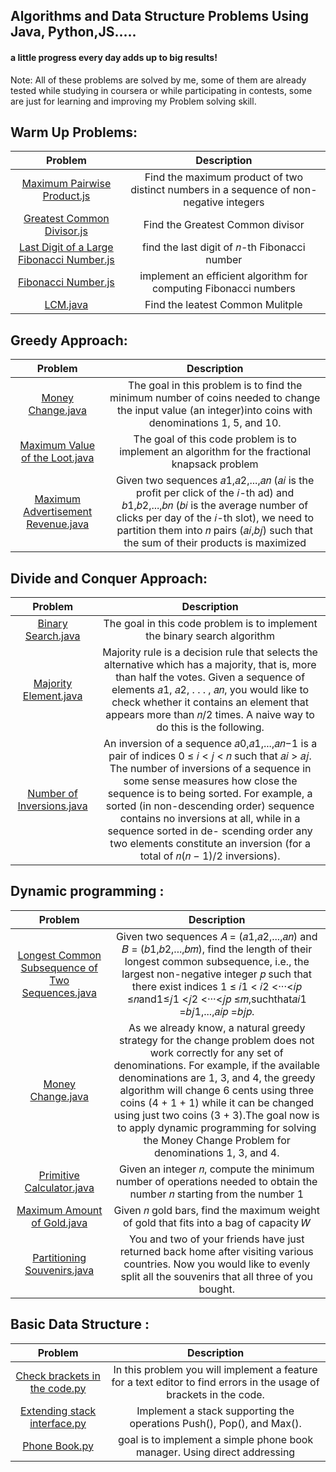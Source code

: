 ## Algorithms and Data Structure Problems Using Java, Python,JS..... 
#### a little progress every day adds up to big results!

Note: All of these problems are solved by me, some of them are already tested while studying in coursera or while participating in contests, some are just for learning and improving my Problem solving skill.


## Warm Up Problems: 

| Problem | Description |
| :---:   | :---: |
| [Maximum Pairwise Product.js](https://github.com/iifawzi/Algorithms-and-Data-Structure-/blob/master/Algorithmic%20Warmup/max%20pairwise%20product/max_pairwise_product.js) | Find the maximum product of two distinct numbers in a sequence of non-negative integers |
| [Greatest Common Divisor.js](https://github.com/iifawzi/Algorithms-and-Data-Structure-/blob/master/Algorithmic%20Warmup/greatest%20common%20divisor/gcd.js) | Find the Greatest Common divisor|
| [Last Digit of a Large Fibonacci Number.js](https://github.com/iifawzi/Algorithms-and-Data-Structure-/blob/master/Algorithmic%20Warmup/fibonacci_last_digit/fibonacci_last_digit.js) | find the last digit of 𝑛-th Fibonacci number|
| [Fibonacci Number.js](https://github.com/iifawzi/Algorithms-and-Data-Structure-/blob/master/Algorithmic%20Warmup/fibonacci/fibonacci.js) |implement an efficient algorithm for computing Fibonacci numbers|
| [LCM.java](https://github.com/iifawzi/Algorithms-and-Data-Structure-/blob/master/Algorithmic%20Warmup/LCM/LCM.java) |Find the leatest Common Mulitple|

## Greedy Approach: 

| Problem | Description |
| :---:   | :---: |
| [Money Change.java](https://github.com/iifawzi/Algorithms-and-Data-Structure-/blob/master/Greedy%20Algorithms/money%20change/Change.java) | The goal in this problem is to find the minimum number of coins needed to change the input value (an integer)into coins with denominations 1, 5, and 10. |
| [Maximum Value of the Loot.java](https://github.com/iifawzi/Algorithms-and-Data-Structure-/blob/master/Greedy%20Algorithms/maximum%20value%20of%20the%20loot/fractional_knapsack.java) | The goal of this code problem is to implement an algorithm for the fractional knapsack problem|
| [Maximum Advertisement Revenue.java](https://github.com/iifawzi/Algorithms-and-Data-Structure-/blob/master/Greedy%20Algorithms/maximum%20advertisement%20revenue/DotProduct.java) |Given two sequences 𝑎1,𝑎2,...,𝑎𝑛 (𝑎𝑖 is the profit per click of the 𝑖-th ad) and 𝑏1,𝑏2,...,𝑏𝑛 (𝑏𝑖 is the average number of clicks per day of the 𝑖-th slot), we need to partition them into 𝑛 pairs (𝑎𝑖,𝑏𝑗) such that the sum of their products is maximized|

## Divide and Conquer Approach: 

| Problem | Description |
| :---:   | :---: |
| [Binary Search.java](https://github.com/iifawzi/Algorithms-and-Data-Structure-/blob/master/Divide%20and%20Conquer/BinarySearch/BinarySearch.java) | The goal in this code problem is to implement the binary search algorithm |
| [Majority Element.java](https://github.com/iifawzi/Algorithms-and-Data-Structure-/blob/master/Divide%20and%20Conquer/MajorityElement/MajorityElement.java) | Majority rule is a decision rule that selects the alternative which has a majority, that is, more than half the votes. Given a sequence of elements 𝑎1, 𝑎2, . . . , 𝑎𝑛, you would like to check whether it contains an element that appears more than 𝑛/2 times. A naive way to do this is the following.|
| [Number of Inversions.java](https://github.com/iifawzi/Algorithms-and-Data-Structure-/blob/master/Divide%20and%20Conquer/number%20of%20inversions/Inversions.java) |An inversion of a sequence 𝑎0,𝑎1,...,𝑎𝑛−1 is a pair of indices 0 ≤ 𝑖 < 𝑗 < 𝑛 such that 𝑎𝑖 > 𝑎𝑗. The number of inversions of a sequence in some sense measures how close the sequence is to being sorted. For example, a sorted (in non-descending order) sequence contains no inversions at all, while in a sequence sorted in de- scending order any two elements constitute an inversion (for a total of 𝑛(𝑛 − 1)/2 inversions).|

## Dynamic programming : 

| Problem | Description |
| :---:   | :---: |
| [Longest Common Subsequence of Two Sequences.java](https://github.com/iifawzi/Algorithms-and-Data-Structure-/blob/master/Dynamic%20programming/Longest%20common%20subsequence%20of%20two%20sequences/LCS2.java) |Given two sequences 𝐴 = (𝑎1,𝑎2,...,𝑎𝑛) and 𝐵 = (𝑏1,𝑏2,...,𝑏𝑚), find the length of their longest common subsequence, i.e., the largest non-negative integer 𝑝 such that there exist indices 1 ≤ 𝑖1 < 𝑖2 <···<𝑖𝑝 ≤𝑛and1≤𝑗1 <𝑗2 <···<𝑗𝑝 ≤𝑚,suchthat𝑎𝑖1 =𝑏𝑗1,...,𝑎𝑖𝑝 =𝑏𝑗𝑝.|
| [Money Change.java](https://github.com/iifawzi/Algorithms-and-Data-Structure-/blob/master/Dynamic%20programming/Money%20Change/ChangeDP.java) |As we already know, a natural greedy strategy for the change problem does not work correctly for any set of denominations. For example, if the available denominations are 1, 3, and 4, the greedy algorithm will change 6 cents using three coins (4 + 1 + 1) while it can be changed using just two coins (3 + 3).The goal now is to apply dynamic programming for solving the Money Change Problem for denominations 1, 3, and 4.|
| [Primitive Calculator.java](https://github.com/iifawzi/Algorithms-and-Data-Structure-/blob/master/Dynamic%20programming/Primitive%20Calculator/PrimitiveCalculator.java) | Given an integer 𝑛, compute the minimum number of operations needed to obtain the number 𝑛 starting from the number 1|
| [Maximum Amount of Gold.java](https://github.com/iifawzi/Algorithms-and-Data-Structure/blob/master/Dynamic%20programming/maximum%20amount%20of%20gold/Knapsack.java) |Given 𝑛 gold bars, find the maximum weight of gold that fits into a bag of capacity 𝑊 |
| [Partitioning Souvenirs.java](https://github.com/iifawzi/Algorithms-and-Data-Structure/blob/master/Dynamic%20programming/partitioning%20souvenirs/Partition3.java) |You and two of your friends have just returned back home after visiting various countries. Now you would like to evenly split all the souvenirs that all three of you bought.|


## Basic Data Structure : 

| Problem | Description |
| :---:   | :---: |
| [Check brackets in the code.py](https://github.com/iifawzi/Algorithms-and-Data-Structure/blob/master/Data%20Structure/Check%20brackets/check_brackets.py)| In this problem you will implement a feature for a text editor to find errors in the usage of brackets in the code. |
| [Extending stack interface.py](https://github.com/iifawzi/Algorithms-and-Data-Structure/blob/master/Data%20Structure/stack%20with%20max/stack_with_max_naive.py)| Implement a stack supporting the operations Push(), Pop(), and Max(). |
| [Phone Book.py](https://github.com/iifawzi/Algorithms-and-Data-Structure/blob/master/Data%20Structure/Phone%20book/phone_book.py)| goal is to implement a simple phone book manager. Using direct addressing |

